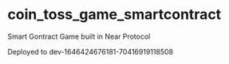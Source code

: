 # coin_toss_game_smartcontract
Smart Gontract Game built in Near Protocol

Deployed to dev-1646424676181-70416919118508
